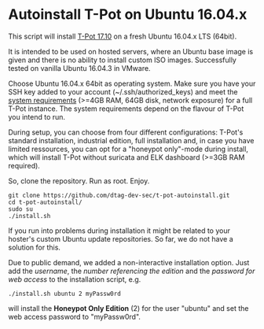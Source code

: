 # Autoinstall T-Pot on Ubuntu 16.04.x 
This script will install [T-Pot 17.10](http://dtag-dev-sec.github.io/mediator/feature/2017/11/07/t-pot-17.10.html) on a fresh Ubuntu 16.04.x LTS (64bit). 

It is intended to be used on hosted servers, where an Ubuntu base image is given and there is no ability to install custom ISO images. 
Successfully tested on vanilla Ubuntu 16.04.3 in VMware.

Choose Ubuntu 16.04.x 64bit as operating system. Make sure you have your SSH key added to your account (~/.ssh/authorized_keys) 
and meet the [system requirements](http://dtag-dev-sec.github.io/mediator/feature/2017/11/07/t-pot-17.10.html#requirements) (>=4GB RAM, 64GB disk, network exposure) for a full T-Pot instance. The system requirements depend on the flavour of T-Pot you intend to run. 

During setup, you can choose from four different configurations: T-Pot's standard installation, industrial edition, full installation and, in case you have limited ressources, you can opt for a "honeypot only"-mode during install, which will install T-Pot without suricata and ELK dashboard (>=3GB RAM required). 

So, clone the repository. Run as root. Enjoy.

    git clone https://github.com/dtag-dev-sec/t-pot-autoinstall.git
    cd t-pot-autoinstall/
    sudo su
    ./install.sh
    
If you run into problems during installation it might be related to your hoster's custom Ubuntu update repositories. So far, we do not have a solution for this. 

Due to public demand, we added a non-interactive installation option. Just add the *username*, the *number referencing the edition* and the *password for web access* to the installation script, e.g.

	./install.sh ubuntu 2 myPassw0rd
		
will install the **Honeypot Only Edition** (2) for the user "ubuntu" and set the web access password to "myPassw0rd". 


	

	